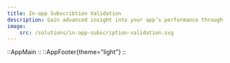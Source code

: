 ```yaml
---
title: In-app Subscribtion Validation
description: Gain advanced insight into your app’s performance through customisable reports and dashboards.
image: 
    src: /solutions/in-app-subscription-validation.svg
---
```




::AppMain
::
::AppFooter{theme="light"}
::